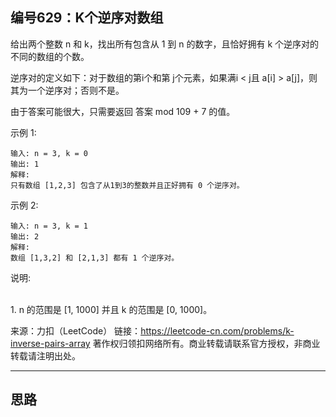 ## 编号629：K个逆序对数组

给出两个整数 n 和 k，找出所有包含从 1 到 n 的数字，且恰好拥有 k 个逆序对的不同的数组的个数。

逆序对的定义如下：对于数组的第i个和第 j个元素，如果满i < j且 a[i] > a[j]，则其为一个逆序对；否则不是。

由于答案可能很大，只需要返回 答案 mod 109 + 7 的值。

示例 1:
```
输入: n = 3, k = 0
输出: 1
解释: 
只有数组 [1,2,3] 包含了从1到3的整数并且正好拥有 0 个逆序对。
```
示例 2:
```
输入: n = 3, k = 1
输出: 2
解释: 
数组 [1,3,2] 和 [2,1,3] 都有 1 个逆序对。
```
说明:

</br>1. n 的范围是 [1, 1000] 并且 k 的范围是 [0, 1000]。

来源：力扣（LeetCode）
链接：https://leetcode-cn.com/problems/k-inverse-pairs-array
著作权归领扣网络所有。商业转载请联系官方授权，非商业转载请注明出处。

---
## 思路

